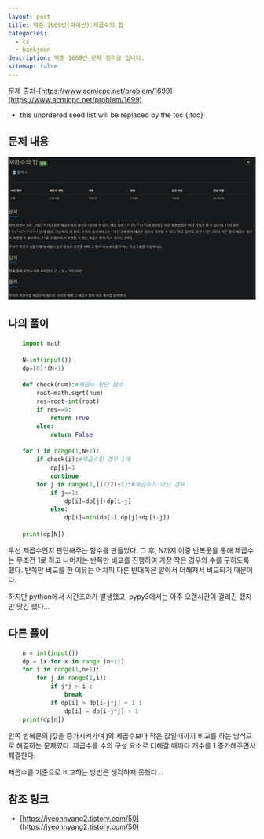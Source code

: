 ```yaml
---
layout: post
title: 백준 1669번(파이썬):제곱수의 합
categories: 
  - cs
  - baekjoon
description: 백준 1669번 문제 정리글 입니다.
sitemap: false
---
```

문제 출처-[https://www.acmicpc.net/problem/1699](https://www.acmicpc.net/problem/1699)

* this unordered seed list will be replaced by the toc
{:toc}

## 문제 내용
![백준 1699번](/assets/img/blog/bj1669.png)

## 나의 풀이

~~~python
    import math

    N=int(input())
    dp=[0]*(N+1)

    def check(num):#제곱수 판단 함수
        root=math.sqrt(num)
        res=root-int(root)
        if res==0:
            return True
        else:
            return False
        
    for i in range(1,N+1):
        if check(i):#제곱수인 경우 1개
            dp[i]=1
            continue
        for j in range(1,(i//2)+1):#제곱수가 아닌 경우 
            if j==1:
                dp[i]=dp[j]+dp[i-j]
            else:
                dp[i]=min(dp[i],dp[j]+dp[i-j])

    print(dp[N])
~~~

우선 제곱수인지 판단해주는 함수를 만들었다. 그 후, N까지 이중 반복문을 통해 제곱수는 무조건 1로 하고 나머지는 반쪽만 비교를 진행하여 가장 작은 경우의 수를 구하도록 했다. 반쪽만 비교를 한 이유는 어차피 다른 반대쪽은 알아서 더해져서 비교되기 때문이다.

하지만 python에서 시간초과가 발생했고, pypy3에서는 아주 오랜시간이 걸리긴 했지만 맞긴 했다...


## 다른 풀이

~~~python
    n = int(input())
    dp = [x for x in range (n+1)]
    for i in range(1,n+1):
        for j in range(1,i):
            if j*j > i :
                break
            if dp[i] > dp[i-j*j] + 1 :
                dp[i] = dp[i-j*j] + 1
    print(dp[n])
~~~

안쪽 반복문의 j값을 증가시켜가며 j의 제곱수보다 작은 값일때까지 비교를 하는 방식으로 해결하는 문제였다.
제곱수를 수의 구성 요소로 더해갈 때마다 개수를 1 증가해주면서 해결한다.

제곱수를 기준으로 비교하는 방법은 생각하지 못했다...


## 참조 링크

- [https://jyeonnyang2.tistory.com/50](https://jyeonnyang2.tistory.com/50)